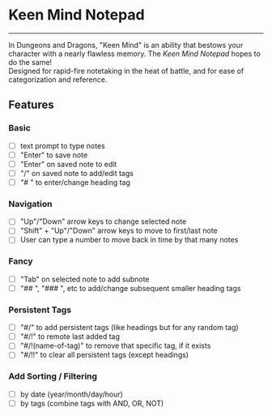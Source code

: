 # Keen Mind Notepad

---

In Dungeons and Dragons, "Keen Mind" is an ability that bestows your character with a nearly flawless memory. The _Keen Mind Notepad_ hopes to do the same!  
Designed for rapid-fire notetaking in the heat of battle, and for ease of categorization and reference.

## Features

### Basic

- [ ] text prompt to type notes
- [ ] "Enter" to save note
- [ ] "Enter" on saved note to edit
- [ ] "/" on saved note to add/edit tags
- [ ] "# " to enter/change heading tag

### Navigation

- [ ] "Up"/"Down" arrow keys to change selected note
- [ ] "Shift" + "Up"/"Down" arrow keys to move to first/last note
- [ ] User can type a number to move back in time by that many notes

### Fancy

- [ ] "Tab" on selected note to add subnote
- [ ] "## ", "### ", etc to add/change subsequent smaller heading tags

### Persistent Tags

- [ ] "#/" to add persistent tags (like headings but for any random tag)
- [ ] "#/!" to remote last added tag
- [ ] "#/!(name-of-tag)" to remove that specific tag, if it exists
- [ ] "#/!!" to clear all persistent tags (except headings)

### Add Sorting / Filtering

- [ ] by date (year/month/day/hour)
- [ ] by tags (combine tags with AND, OR, NOT)
